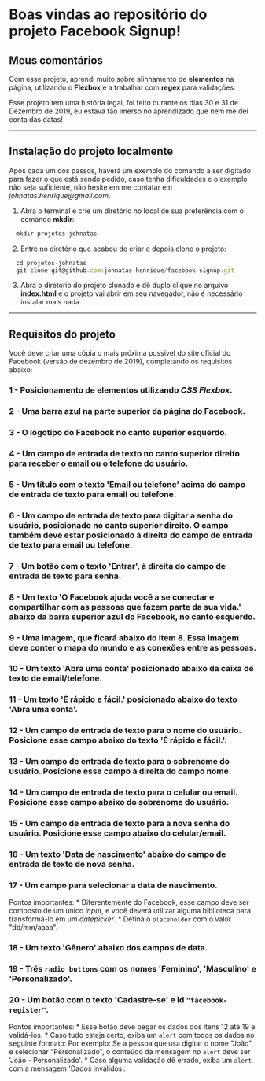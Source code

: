 # Boas vindas ao repositório do projeto Facebook Signup!

## Meus comentários

Com esse projeto, aprendi muito sobre alinhamento de **elementos** na página, utilizando o **Flexbox** e a trabalhar com **regex** para validações. 

Esse projeto tem uma história legal, foi feito durante os dias 30 e 31 de Dezembro de 2019, eu estava tão imerso no aprendizado que nem me dei conta das datas!

---

## Instalação do projeto localmente

Após cada um dos passos, haverá um exemplo do comando a ser digitado para fazer o que está sendo pedido, caso tenha dificuldades e o exemplo não seja suficiente, não hesite em me contatar em _johnatas.henrique@gmail.com_.

1. Abra o terminal e crie um diretório no local de sua preferência com o comando **mkdir**:
```javascript
  mkdir projetos-johnatas
```

2. Entre no diretório que acabou de criar e depois clone o projeto:
```javascript
  cd projetos-johnatas
  git clone git@github.com:johnatas-henrique/facebook-signup.git
```

3. Abra o diretório do projeto clonado e dê duplo clique no arquivo **index.html** e o projeto vai abrir em seu navegador, não é necessário instalar mais nada.

---

## Requisitos do projeto

Você deve criar uma cópia o mais próxima possível do site oficial do Facebook (versão de dezembro de 2019), completando os requisitos abaixo:

### 1 - Posicionamento de elementos utilizando _CSS Flexbox_.

### 2 - Uma barra azul na parte superior da página do **Facebook**.

### 3 - O logotipo do **Facebook** no canto superior esquerdo.

### 4 - Um campo de entrada de texto no canto superior direito para receber o email ou o telefone do usuário.

### 5 - Um título com o texto 'Email ou telefone' acima do campo de entrada de texto para email ou telefone.

### 6 - Um campo de entrada de texto para digitar a senha do usuário, posicionado no canto superior direito. O campo também deve estar posicionado à direita do campo de entrada de texto para email ou telefone.

### 7 - Um botão com o texto 'Entrar', à direita do campo de entrada de texto para senha.

### 8 - Um texto 'O Facebook ajuda você a se conectar e compartilhar com as pessoas que fazem parte da sua vida.' abaixo da barra superior azul do **Facebook**, no canto esquerdo.

### 9 - Uma imagem, que ficará abaixo do item 8. Essa imagem deve conter o mapa do mundo e as conexões entre as pessoas.

### 10 - Um texto 'Abra uma conta' posicionado abaixo da caixa de texto de email/telefone.

### 11 - Um texto 'É rápido e fácil.' posicionado abaixo do texto 'Abra uma conta'.

### 12 - Um campo de entrada de texto para o nome do usuário. Posicione esse campo abaixo do texto 'É rápido e fácil.'.

### 13 - Um campo de entrada de texto para o sobrenome do usuário. Posicione esse campo à direita do campo nome.

### 14 - Um campo de entrada de texto para o celular ou email. Posicione esse campo abaixo do sobrenome do usuário.

### 15 - Um campo de entrada de texto para a nova senha do usuário. Posicione esse campo abaixo do celular/email.

### 16 - Um texto 'Data de nascimento' abaixo do campo de entrada de texto de nova senha.

### 17 - Um campo para selecionar a data de nascimento.

  Pontos importantes:
    * Diferentemente do Facebook, esse campo deve ser composto de um único _input_, e você deverá utilizar alguma biblioteca para transformá-lo em um _datepicker_.
    * Defina o `placeholder` com o valor "dd/mm/aaaa".

### 18 - Um texto 'Gênero' abaixo dos campos de data.

### 19 - Três `radio buttons` com os nomes 'Feminino', 'Masculino' e 'Personalizado'.

### 20 - Um botão com o texto 'Cadastre-se' e id `"facebook-register"`.

  Pontos importantes:
    * Esse botão deve pegar os dados dos itens 12 até 19 e validá-los.
    * Caso tudo esteja certo, exiba um `alert` com todos os dados no seguinte formato:
      Por exemplo:
        Se a pessoa que usa digitar o nome "João" e selecionar "Personalizado", o conteúdo da mensagem no `alert` deve ser 'João - Personalizado'.
    * Caso alguma validação dê errado, exiba um `alert` com a mensagem 'Dados inválidos'.
